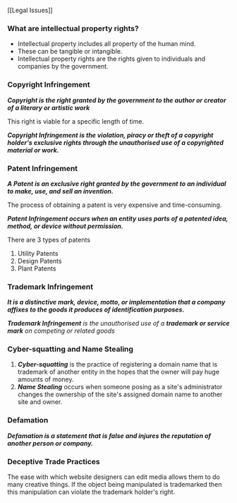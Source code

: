 
[[Legal Issues]]

### What are intellectual property rights?
- Intellectual property includes all property of the human mind.
- These can be tangible or intangible.
- Intellectual property rights are the rights given to individuals and companies by the government.

### Copyright Infringement
***Copyright is the right granted by the government to the author or creator of a literary or artistic work***

This right is viable for a specific length of time.

***Copyright Infringement is the violation, piracy or theft of a copyright holder's exclusive rights through the unauthorised use of a copyrighted material or work.***

### Patent Infringement
***A Patent is an exclusive right granted by the government to an individual to make, use, and sell an invention.***

The process of obtaining a patent is very expensive and time-consuming.

***Patent Infringement occurs when an entity uses parts of a patented idea, method, or device without permission.***

There are 3 types of patents
1. Utility Patents
2. Design Patents
3. Plant Patents

### Trademark Infringement
***It is a distinctive mark, device, motto, or implementation that a company affixes to the goods it produces of identification purposes.***

***Trademark Infringement** is the unauthorised use of a **trademark or service mark** on competing or related goods*

### Cyber-squatting and Name Stealing
1. ***Cyber-squatting*** is the practice of registering a domain name that is trademark of another entity in the hopes that the owner will pay huge amounts of money.
2. ***Name Stealing*** occurs when someone posing as a site's administrator changes the ownership of the site's assigned domain name to another site and owner.

### Defamation
***Defamation is a statement that is false and injures the reputation of another person or company.***

### Deceptive Trade Practices
The ease with which website designers can edit media allows them to do many creative things.
If the object being manipulated is trademarked then this manipulation can violate the trademark holder's right.